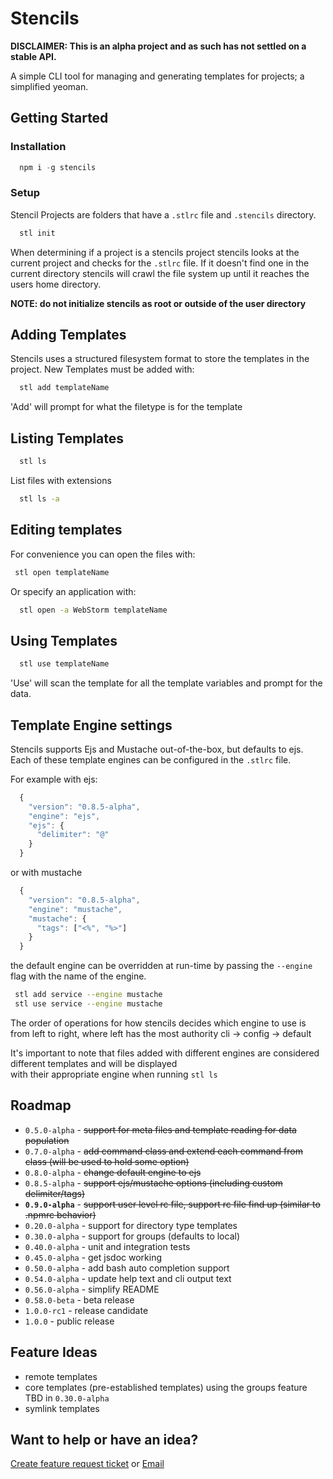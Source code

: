 Stencils
=============

**DISCLAIMER:  This is an alpha project and as such has not settled on a stable API.<br/>**

A simple CLI tool for managing and generating templates for projects; a simplified yeoman.

## Getting Started

### Installation

```javascript
  npm i -g stencils
```

### Setup

Stencil Projects are folders that have a `.stlrc` file and `.stencils` directory.  
 
```bash
  stl init
```

When determining if a project is a stencils project stencils looks at the current project and
checks for the `.stlrc` file. If it doesn't find one in the current directory stencils will
crawl the file system up until it reaches the users home directory.

**NOTE:  do not initialize stencils as root or outside of the user directory**

## Adding Templates
   
Stencils uses a structured filesystem format to store the templates in the project.
New Templates must be added with:

```bash
  stl add templateName
```

'Add' will prompt for what the filetype is for the template

## Listing Templates

```bash
  stl ls
```

List files with extensions
```bash
  stl ls -a
```

## Editing templates

For convenience you can open the files with:
 
 ```bash
  stl open templateName
```
 
Or specify an application with: 

```bash
  stl open -a WebStorm templateName
```
 
## Using Templates

```bash
  stl use templateName
```

'Use' will scan the template for all the template variables and prompt for the data.

## Template Engine settings

Stencils supports Ejs and Mustache out-of-the-box, but defaults to ejs.<br/>
Each of these template engines can be configured in the `.stlrc` file.

For example with ejs:
```javascript
  {
    "version": "0.8.5-alpha",
    "engine": "ejs",
    "ejs": {
      "delimiter": "@" 
    }
  }
```

or with mustache
```javascript
  {
    "version": "0.8.5-alpha",
    "engine": "mustache",
    "mustache": {
      "tags": ["<%", "%>"] 
    }
  }
```
the default engine can be overridden at run-time by passing the `--engine` flag with the name of the engine.

```bash
 stl add service --engine mustache
 stl use service --engine mustache
```

The order of operations for how stencils decides which engine to use is from left to right, where left has the most authority
cli -> config -> default

It's important to note that files added with different engines are considered different templates and will be displayed</br>
with their appropriate engine when running `stl ls`

## Roadmap

* `0.5.0-alpha`   - ~~support for meta files and template reading for data population~~
* `0.7.0-alpha`   - ~~add command class and extend each command from class (will be used to hold some option)~~
* `0.8.0-alpha`   - ~~change default engine to ejs~~
* `0.8.5-alpha`   - ~~support ejs/mustache options (including custom delimiter/tags)~~
* **`0.9.0-alpha`**   - ~~support user level rc file, support rc file find up (similar to .npmrc behavior)~~
* `0.20.0-alpha`  - support for directory type templates
* `0.30.0-alpha`  - support for groups (defaults to local)
* `0.40.0-alpha`  - unit and integration tests
* `0.45.0-alpha`  - get jsdoc working
* `0.50.0-alpha`  - add bash auto completion support
* `0.54.0-alpha`  - update help text and cli output text
* `0.56.0-alpha`  - simplify README
* `0.58.0-beta`   - beta release
* `1.0.0-rc1`     - release candidate
* `1.0.0`         - public release

## Feature Ideas

* remote templates
* core templates (pre-established templates) using the groups feature TBD in `0.30.0-alpha`
* symlink templates

## Want to help or have an idea?<br/>
[Create feature request ticket](https://github.com/JustinBeaudry/stencils/issues/new?labels=feature%20request)
or
[Email](beaudry.justin@gmail.com)